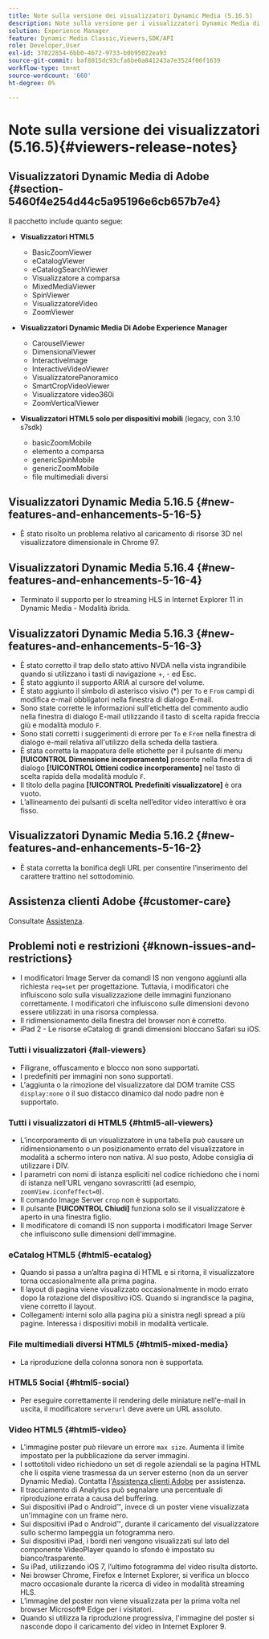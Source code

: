 ```yaml
---
title: Note sulla versione dei visualizzatori Dynamic Media (5.16.5)
description: Note sulla versione per i visualizzatori Dynamic Media di Adobe.
solution: Experience Manager
feature: Dynamic Media Classic,Viewers,SDK/API
role: Developer,User
exl-id: 37022854-6bb0-4672-9733-b0b95022ea93
source-git-commit: baf8015dc93cfa6be0a841243a7e3524f06f1639
workflow-type: tm+mt
source-wordcount: '660'
ht-degree: 0%

---
```


# Note sulla versione dei visualizzatori (5.16.5){#viewers-release-notes}

<!-- Updated March 03, 2022 for the 5.16.5 release. Contact is Deepa Gupta-->

<!-- hide: yes
hidefromtoc: yes-->

<!-- robots: noindex
googlebot: noindex -->

## Visualizzatori Dynamic Media di Adobe {#section-5460f4e254d44c5a95196e6cb657b7e4}

Il pacchetto include quanto segue:

* **Visualizzatori HTML5**

   * BasicZoomViewer
   * eCatalogViewer
   * eCatalogSearchViewer
   * Visualizzatore a comparsa
   * MixedMediaViewer
   * SpinViewer
   * VisualizzatoreVideo
   * ZoomViewer

* **Visualizzatori Dynamic Media Di Adobe Experience Manager**

   * CarouselViewer
   * DimensionalViewer
   * InteractiveImage
   * InteractiveVideoViewer
   * VisualizzatorePanoramico
   * SmartCropVideoViewer
   * Visualizzatore video360i
   * ZoomVerticalViewer

* **Visualizzatori HTML5 solo per dispositivi mobili** (legacy, con 3.10 s7sdk)

   * basicZoomMobile
   * elemento a comparsa
   * genericSpinMobile
   * genericZoomMobile
   * file multimediali diversi


## Visualizzatori Dynamic Media 5.16.5 {#new-features-and-enhancements-5-16-5}

* È stato risolto un problema relativo al caricamento di risorse 3D nel visualizzatore dimensionale in Chrome 97.

## Visualizzatori Dynamic Media 5.16.4 {#new-features-and-enhancements-5-16-4}

* Terminato il supporto per lo streaming HLS in Internet Explorer 11 in Dynamic Media - Modalità ibrida.

## Visualizzatori Dynamic Media 5.16.3 {#new-features-and-enhancements-5-16-3}

* È stato corretto il trap dello stato attivo NVDA nella vista ingrandibile quando si utilizzano i tasti di navigazione +, - ed Esc. <!-- (CQ-4290719) -->
* È stato aggiunto il supporto ARIA al cursore del volume. <!--  (CQ-4324080) -->
* È stato aggiunto il simbolo di asterisco visivo (*) per `To` e `From` campi di modifica e-mail obbligatori nella finestra di dialogo E-mail. <!-- (CQ-4290935) -->
* Sono state corrette le informazioni sull&#39;etichetta del commento audio nella finestra di dialogo E-mail utilizzando il tasto di scelta rapida freccia giù e modalità modulo `F`. <!-- (CQ-4290934) -->
* Sono stati corretti i suggerimenti di errore per `To` e `From` nella finestra di dialogo e-mail relativa all&#39;utilizzo della scheda della tastiera. <!-- (CQ-4290930) -->
* È stata corretta la mappatura delle etichette per il pulsante di menu **[!UICONTROL Dimensione incorporamento]** presente nella finestra di dialogo **[!UICONTROL Ottieni codice incorporamento]** nel tasto di scelta rapida della modalità modulo `F`. <!-- (CQ-4290929) -->
* Il titolo della pagina **[!UICONTROL Predefiniti visualizzatore]** è ora vuoto. <!-- (CQ-4290936) -->
* L’allineamento dei pulsanti di scelta nell’editor video interattivo è ora fisso. <!-- (CQ-4330159) -->

## Visualizzatori Dynamic Media 5.16.2 {#new-features-and-enhancements-5-16-2}

* È stata corretta la bonifica degli URL per consentire l’inserimento del carattere trattino nel sottodominio. <!-- (CQ-4327691) -->

## Assistenza clienti Adobe {#customer-care}

Consultate [Assistenza](https://experienceleague.adobe.com/docs/dynamic-media-classic/using/intro/support.html?lang=it#intro).

## Problemi noti e restrizioni {#known-issues-and-restrictions}

* I modificatori Image Server da comandi IS non vengono aggiunti alla richiesta `req=set` per progettazione. Tuttavia, i modificatori che influiscono solo sulla visualizzazione delle immagini funzionano correttamente. I modificatori che influiscono sulle dimensioni devono essere utilizzati in una risorsa complessa.
* Il ridimensionamento della finestra del browser non è corretto.
* iPad 2 - Le risorse eCatalog di grandi dimensioni bloccano Safari su iOS.

### Tutti i visualizzatori {#all-viewers}

* Filigrane, offuscamento e blocco non sono supportati.
* I predefiniti per immagini non sono supportati.
* L&#39;aggiunta o la rimozione del visualizzatore dal DOM tramite CSS `display:none` o il suo distacco dinamico dal nodo padre non è supportato.

### Tutti i visualizzatori di HTML5 {#html5-all-viewers}

* L’incorporamento di un visualizzatore in una tabella può causare un ridimensionamento o un posizionamento errato del visualizzatore in modalità a schermo intero non nativa. Al suo posto, Adobe consiglia di utilizzare i DIV.
* I parametri con nomi di istanza espliciti nel codice richiedono che i nomi di istanza nell&#39;URL vengano sovrascritti (ad esempio, `zoomView.iconfeffect=0`).
* Il comando Image Server `crop` non è supportato.
* Il pulsante **[!UICONTROL Chiudi]** funziona solo se il visualizzatore è aperto in una finestra figlio.
* Il modificatore di comandi IS non supporta i modificatori Image Server che influiscono sulle dimensioni dell&#39;immagine.

### eCatalog HTML5 {#html5-ecatalog}

* Quando si passa a un’altra pagina di HTML e si ritorna, il visualizzatore torna occasionalmente alla prima pagina.
* Il layout di pagina viene visualizzato occasionalmente in modo errato dopo la rotazione del dispositivo iOS. Quando si ingrandisce la pagina, viene corretto il layout.
* Collegamenti interni solo alla pagina più a sinistra negli spread a più pagine. Interessa i dispositivi mobili in modalità verticale.

### File multimediali diversi HTML5 {#html5-mixed-media}

* La riproduzione della colonna sonora non è supportata.

### HTML5 Social {#html5-social}

* Per eseguire correttamente il rendering delle miniature nell&#39;e-mail in uscita, il modificatore `serverurl` deve avere un URL assoluto.

### Video HTML5 {#html5-video}

* L&#39;immagine poster può rilevare un errore `max size`. Aumenta il limite impostato per la pubblicazione da server immagini.
* I sottotitoli video richiedono un set di regole aziendali se la pagina HTML che li ospita viene trasmessa da un server esterno (non da un server Dynamic Media). Contatta l&#39;[Assistenza clienti Adobe](https://experienceleague.adobe.com/docs/dynamic-media-classic/using/intro/support.html?lang=it#intro) per assistenza.
* Il tracciamento di Analytics può segnalare una percentuale di riproduzione errata a causa del buffering.
* Sui dispositivi iPad o Android™, invece di un poster viene visualizzata un&#39;immagine con un frame nero.
* Sui dispositivi iPad o Android™, durante il caricamento del visualizzatore sullo schermo lampeggia un fotogramma nero.
* Sui dispositivi iPad, i bordi neri vengono visualizzati sul lato del componente VideoPlayer quando lo sfondo è impostato su bianco/trasparente.
* Su iPad, utilizzando iOS 7, l’ultimo fotogramma del video risulta distorto.
* Nei browser Chrome, Firefox e Internet Explorer, si verifica un blocco macro occasionale durante la ricerca di video in modalità streaming HLS.
* L’immagine del poster non viene visualizzata per la prima volta nel browser Microsoft® Edge per i visitatori.
* Quando si utilizza la riproduzione progressiva, l&#39;immagine del poster si nasconde dopo il caricamento del video in Internet Explorer 9.
